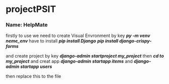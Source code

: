 # projectPSIT
### Name: HelpMate
firstly to use we need to create Visual Envronment by key ***py -m venv neme_env***
have to install
***pip install Django*** 
***pip install django-crispy-forms***

and create project by key ***django-admin startproject my_project*** 
then ***cd to my_project*** and creat app ***django-admin startapp items*** and ***django-admin startapp users***

then replace this to the file



